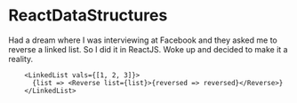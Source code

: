 # ReactDataStructures

Had a dream where I was interviewing at Facebook and they asked me to reverse a linked list. So I did it in ReactJS. Woke up and decided to make it a reality.

```
    <LinkedList vals={[1, 2, 3]}>
      {list => <Reverse list={list}>{reversed => reversed}</Reverse>}
    </LinkedList>
```

